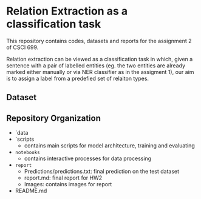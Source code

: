 # Relation Extraction as a classification task
This repository contains codes, datasets and reports for the assignment 2 of CSCI 699.

Relation extraction can be viewed as a classification task in which, given a sentence with a pair of labelled entities (eg. the two entities are already marked either manually or via NER classifier as in the assigment 1), our aim is to assign a label from a predefied set of relaiton types.

## Dataset

## Repository Organization
- `data
- `scripts
	- contains main scripts for model architecture, training and evaluating
- `notebooks`
	- contains interactive processes for data processing
- `report`
	- Predictions/predictions.txt: final prediction on the test dataset
	- report.md: final report for HW2
	- Images: contains images for report
- README.md
	

